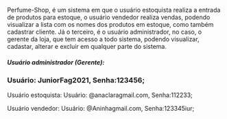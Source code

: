 Perfume-Shop, é um sistema em que o usuário estoquista realiza a entrada de produtos para estoque, o usuário vendedor realiza vendas, podendo visualizar a lista com os nomes dos produtos em estoque, como também cadastrar cliente. Já o terceiro, é o usuário administrador, no caso, o gerente da loja, que tem acesso a todo sistema, podendo visualizar, cadastar, alterar e excluir em qualquer parte do sistema.
 
<h5> Usuário administrador (Gerente):</h5> 
    <h3> Usuário: JuniorFag2021, Senha:123456; </h3>
 
Usuário estoquista: 
    Usuário: @anaclaragmail.com, Senha:112233;
 
Usuário vendedor: 
    Usuário: @Aninhagmail.com, Senha:123345iur; 
